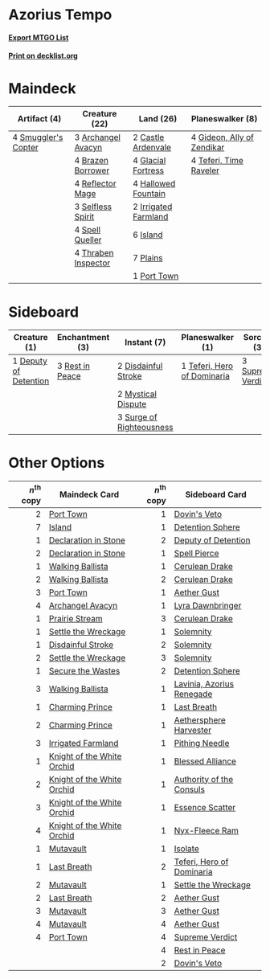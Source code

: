 # Azorius Tempo

#### [Export MTGO List](../collection/Azorius%20Tempo/Azorius%20Tempo.txt)
#### [Print on decklist.org](http://decklist.org/?deckmain=3%09Archangel%20Avacyn%0A4%09Brazen%20Borrower%0A2%09Castle%20Ardenvale%0A4%09Gideon,%20Ally%20of%20Zendikar%0A4%09Glacial%20Fortress%0A4%09Hallowed%20Fountain%0A2%09Irrigated%20Farmland%0A6%09Island%0A7%09Plains%0A1%09Port%20Town%0A4%09Reflector%20Mage%0A3%09Selfless%20Spirit%0A4%09Smuggler's%20Copter%0A4%09Spell%20Queller%0A4%09Teferi,%20Time%20Raveler%0A4%09Thraben%20Inspector&deckside=1%09Deputy%20of%20Detention%0A2%09Disdainful%20Stroke%0A2%09Mystical%20Dispute%0A3%09Rest%20in%20Peace%0A3%09Supreme%20Verdict%0A3%09Surge%20of%20Righteousness%0A1%09Teferi,%20Hero%20of%20Dominaria)
# Maindeck

|                                         Artifact (4)                                         |                                        Creature (22)                                         |                                           Land (26)                                           |                                          Planeswalker (8)                                           |
|----------------------------------------------------------------------------------------------|----------------------------------------------------------------------------------------------|-----------------------------------------------------------------------------------------------|-----------------------------------------------------------------------------------------------------|
|4 [Smuggler's Copter](http://gatherer.wizards.com/Pages/Card/Details.aspx?multiverseid=417808)|3 [Archangel Avacyn](http://gatherer.wizards.com/Pages/Card/Details.aspx?multiverseid=409741) |2 [Castle Ardenvale](http://gatherer.wizards.com/Pages/Card/Details.aspx?multiverseid=473200)  |4 [Gideon, Ally of Zendikar](http://gatherer.wizards.com/Pages/Card/Details.aspx?multiverseid=401897)|
|                                                                                              |4 [Brazen Borrower](http://gatherer.wizards.com/Pages/Card/Details.aspx?multiverseid=473001)  |4 [Glacial Fortress](http://gatherer.wizards.com/Pages/Card/Details.aspx?multiverseid=190562)  |4 [Teferi, Time Raveler](http://gatherer.wizards.com/Pages/Card/Details.aspx?multiverseid=461148)    |
|                                                                                              |4 [Reflector Mage](http://gatherer.wizards.com/Pages/Card/Details.aspx?multiverseid=407667)   |4 [Hallowed Fountain](http://gatherer.wizards.com/Pages/Card/Details.aspx?multiverseid=97071)  |                                                                                                     |
|                                                                                              |3 [Selfless Spirit](http://gatherer.wizards.com/Pages/Card/Details.aspx?multiverseid=414332)  |2 [Irrigated Farmland](http://gatherer.wizards.com/Pages/Card/Details.aspx?multiverseid=426947)|                                                                                                     |
|                                                                                              |4 [Spell Queller](http://gatherer.wizards.com/Pages/Card/Details.aspx?multiverseid=414494)    |6 [Island](http://gatherer.wizards.com/Pages/Card/Details.aspx?multiverseid=439857)            |                                                                                                     |
|                                                                                              |4 [Thraben Inspector](http://gatherer.wizards.com/Pages/Card/Details.aspx?multiverseid=409784)|7 [Plains](http://gatherer.wizards.com/Pages/Card/Details.aspx?multiverseid=439856)            |                                                                                                     |
|                                                                                              |                                                                                              |1 [Port Town](http://gatherer.wizards.com/Pages/Card/Details.aspx?multiverseid=410046)         |                                                                                                     |


# Sideboard

|                                          Creature (1)                                          |                                     Enchantment (3)                                      |                                            Instant (7)                                            |                                           Planeswalker (1)                                           |                                        Sorcery (3)                                         |
|------------------------------------------------------------------------------------------------|------------------------------------------------------------------------------------------|---------------------------------------------------------------------------------------------------|------------------------------------------------------------------------------------------------------|--------------------------------------------------------------------------------------------|
|1 [Deputy of Detention](http://gatherer.wizards.com/Pages/Card/Details.aspx?multiverseid=457309)|3 [Rest in Peace](http://gatherer.wizards.com/Pages/Card/Details.aspx?multiverseid=442021)|2 [Disdainful Stroke](http://gatherer.wizards.com/Pages/Card/Details.aspx?multiverseid=420705)     |1 [Teferi, Hero of Dominaria](http://gatherer.wizards.com/Pages/Card/Details.aspx?multiverseid=443095)|3 [Supreme Verdict](http://gatherer.wizards.com/Pages/Card/Details.aspx?multiverseid=438776)|
|                                                                                                |                                                                                          |2 [Mystical Dispute](http://gatherer.wizards.com/Pages/Card/Details.aspx?multiverseid=473020)      |                                                                                                      |                                                                                            |
|                                                                                                |                                                                                          |3 [Surge of Righteousness](http://gatherer.wizards.com/Pages/Card/Details.aspx?multiverseid=394720)|                                                                                                      |                                                                                            |


# Other Options

|*n*<sup>th</sup> copy|                                            Maindeck Card                                            |*n*<sup>th</sup> copy|                                           Sideboard Card                                           |
|--------------------:|-----------------------------------------------------------------------------------------------------|--------------------:|----------------------------------------------------------------------------------------------------|
|                    2|[Port Town](http://gatherer.wizards.com/Pages/Card/Details.aspx?multiverseid=410046)                 |                    1|[Dovin's Veto](http://gatherer.wizards.com/Pages/Card/Details.aspx?multiverseid=461120)             |
|                    7|[Island](http://gatherer.wizards.com/Pages/Card/Details.aspx?multiverseid=439857)                    |                    1|[Detention Sphere](http://gatherer.wizards.com/Pages/Card/Details.aspx?multiverseid=460139)         |
|                    1|[Declaration in Stone](http://gatherer.wizards.com/Pages/Card/Details.aspx?multiverseid=409750)      |                    2|[Deputy of Detention](http://gatherer.wizards.com/Pages/Card/Details.aspx?multiverseid=457309)      |
|                    2|[Declaration in Stone](http://gatherer.wizards.com/Pages/Card/Details.aspx?multiverseid=409750)      |                    1|[Spell Pierce](http://gatherer.wizards.com/Pages/Card/Details.aspx?multiverseid=425876)             |
|                    1|[Walking Ballista](http://gatherer.wizards.com/Pages/Card/Details.aspx?multiverseid=423848)          |                    1|[Cerulean Drake](http://gatherer.wizards.com/Pages/Card/Details.aspx?multiverseid=466807)           |
|                    2|[Walking Ballista](http://gatherer.wizards.com/Pages/Card/Details.aspx?multiverseid=423848)          |                    2|[Cerulean Drake](http://gatherer.wizards.com/Pages/Card/Details.aspx?multiverseid=466807)           |
|                    3|[Port Town](http://gatherer.wizards.com/Pages/Card/Details.aspx?multiverseid=410046)                 |                    1|[Aether Gust](http://gatherer.wizards.com/Pages/Card/Details.aspx?multiverseid=466796)              |
|                    4|[Archangel Avacyn](http://gatherer.wizards.com/Pages/Card/Details.aspx?multiverseid=409741)          |                    1|[Lyra Dawnbringer](http://gatherer.wizards.com/Pages/Card/Details.aspx?multiverseid=442914)         |
|                    1|[Prairie Stream](http://gatherer.wizards.com/Pages/Card/Details.aspx?multiverseid=401998)            |                    3|[Cerulean Drake](http://gatherer.wizards.com/Pages/Card/Details.aspx?multiverseid=466807)           |
|                    1|[Settle the Wreckage](http://gatherer.wizards.com/Pages/Card/Details.aspx?multiverseid=435186)       |                    1|[Solemnity](http://gatherer.wizards.com/Pages/Card/Details.aspx?multiverseid=430711)                |
|                    1|[Disdainful Stroke](http://gatherer.wizards.com/Pages/Card/Details.aspx?multiverseid=420705)         |                    2|[Solemnity](http://gatherer.wizards.com/Pages/Card/Details.aspx?multiverseid=430711)                |
|                    2|[Settle the Wreckage](http://gatherer.wizards.com/Pages/Card/Details.aspx?multiverseid=435186)       |                    3|[Solemnity](http://gatherer.wizards.com/Pages/Card/Details.aspx?multiverseid=430711)                |
|                    1|[Secure the Wastes](http://gatherer.wizards.com/Pages/Card/Details.aspx?multiverseid=394683)         |                    2|[Detention Sphere](http://gatherer.wizards.com/Pages/Card/Details.aspx?multiverseid=460139)         |
|                    3|[Walking Ballista](http://gatherer.wizards.com/Pages/Card/Details.aspx?multiverseid=423848)          |                    1|[Lavinia, Azorius Renegade](http://gatherer.wizards.com/Pages/Card/Details.aspx?multiverseid=457333)|
|                    1|[Charming Prince](http://gatherer.wizards.com/Pages/Card/Details.aspx?multiverseid=472970)           |                    1|[Last Breath](http://gatherer.wizards.com/Pages/Card/Details.aspx?multiverseid=136513)              |
|                    2|[Charming Prince](http://gatherer.wizards.com/Pages/Card/Details.aspx?multiverseid=472970)           |                    1|[Aethersphere Harvester](http://gatherer.wizards.com/Pages/Card/Details.aspx?multiverseid=423809)   |
|                    3|[Irrigated Farmland](http://gatherer.wizards.com/Pages/Card/Details.aspx?multiverseid=426947)        |                    1|[Pithing Needle](http://gatherer.wizards.com/Pages/Card/Details.aspx?multiverseid=129526)           |
|                    1|[Knight of the White Orchid](http://gatherer.wizards.com/Pages/Card/Details.aspx?multiverseid=178094)|                    1|[Blessed Alliance](http://gatherer.wizards.com/Pages/Card/Details.aspx?multiverseid=414302)         |
|                    2|[Knight of the White Orchid](http://gatherer.wizards.com/Pages/Card/Details.aspx?multiverseid=178094)|                    1|[Authority of the Consuls](http://gatherer.wizards.com/Pages/Card/Details.aspx?multiverseid=417578) |
|                    3|[Knight of the White Orchid](http://gatherer.wizards.com/Pages/Card/Details.aspx?multiverseid=178094)|                    1|[Essence Scatter](http://gatherer.wizards.com/Pages/Card/Details.aspx?multiverseid=426754)          |
|                    4|[Knight of the White Orchid](http://gatherer.wizards.com/Pages/Card/Details.aspx?multiverseid=178094)|                    1|[Nyx-Fleece Ram](http://gatherer.wizards.com/Pages/Card/Details.aspx?multiverseid=442015)           |
|                    1|[Mutavault](http://gatherer.wizards.com/Pages/Card/Details.aspx?multiverseid=370733)                 |                    1|[Isolate](http://gatherer.wizards.com/Pages/Card/Details.aspx?multiverseid=447153)                  |
|                    1|[Last Breath](http://gatherer.wizards.com/Pages/Card/Details.aspx?multiverseid=136513)               |                    2|[Teferi, Hero of Dominaria](http://gatherer.wizards.com/Pages/Card/Details.aspx?multiverseid=443095)|
|                    2|[Mutavault](http://gatherer.wizards.com/Pages/Card/Details.aspx?multiverseid=370733)                 |                    1|[Settle the Wreckage](http://gatherer.wizards.com/Pages/Card/Details.aspx?multiverseid=435186)      |
|                    2|[Last Breath](http://gatherer.wizards.com/Pages/Card/Details.aspx?multiverseid=136513)               |                    2|[Aether Gust](http://gatherer.wizards.com/Pages/Card/Details.aspx?multiverseid=466796)              |
|                    3|[Mutavault](http://gatherer.wizards.com/Pages/Card/Details.aspx?multiverseid=370733)                 |                    3|[Aether Gust](http://gatherer.wizards.com/Pages/Card/Details.aspx?multiverseid=466796)              |
|                    4|[Mutavault](http://gatherer.wizards.com/Pages/Card/Details.aspx?multiverseid=370733)                 |                    4|[Aether Gust](http://gatherer.wizards.com/Pages/Card/Details.aspx?multiverseid=466796)              |
|                    4|[Port Town](http://gatherer.wizards.com/Pages/Card/Details.aspx?multiverseid=410046)                 |                    4|[Supreme Verdict](http://gatherer.wizards.com/Pages/Card/Details.aspx?multiverseid=438776)          |
|                     |                                                                                                     |                    4|[Rest in Peace](http://gatherer.wizards.com/Pages/Card/Details.aspx?multiverseid=442021)            |
|                     |                                                                                                     |                    2|[Dovin's Veto](http://gatherer.wizards.com/Pages/Card/Details.aspx?multiverseid=461120)             |

